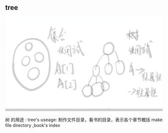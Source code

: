 
## tree

![](../image/computer/datastruct/2021-05-21_20-14.png)

树 的用途 :
tree's useage:
制作文件目录，看书的目录，表示各个章节概括
make file directory ,book's index





